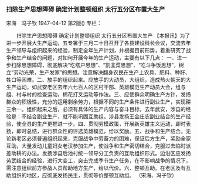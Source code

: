 ### 扫除生产思想障碍  确定计划整顿组织  太行五分区布置大生产
宋海　冯子钦
1947-04-12
第2版()
专栏：

　　扫除生产思想障碍
    确定计划整顿组织
    太行五分区布置大生产
    【本报讯】为了进一步开展大生产运动，五专署于三月二十日召开了各县建设科长会议，交流去年生产领导与组织起来的经验，制定全年生产计划，并根据目前形势，着重研究了战争和生产结合的问题，对如何开展今年的生产运动，主要有以下几点：
    一、进一步扫除思想障碍，彻底解决“圪塔户思想”、“割韭菜思想”、“吃斗争饭思想”，树立“劳动光荣，生产发家”的思想。注意解决翻身农民在生产上农具、肥料、种籽、牲口等困难。二、放手的组织起来。应放手的大动员，大组织，造成热火朝天的大生产运动，如武安老区去年六七百人的区村干部、英雄模范生产动员大会，组与组、村与村的检查运动，棉花打叉运动等作法。三、应使群众明确生产方针，发扬群众的积极性，充分的运用剩余劳力，根据不同的生产条件进行副业生产，实现耕三余一。组织起来之后，必须有具体的生产内容与奋斗目标，去年武安，涉县的经验是：不结合副业生产，就不能巩固互助组。涉县发扬王金庄农副业结合的生产经验，使全县的生产更推进一步。四、贯彻劳模政策，开展新英雄主义运动，即时表扬，即时总结，进行群众性的评选英雄模范，给以奖励。五、战争和生产结合。无论新老区必须普遍组织起来，克服战争中劳畜力的困难，保证后方生产，奖励全家互助，大量发动儿童妇女老汉参加生产，使战争和生产密切结合，克服过去临时派差助耕的办法。发扬涉县后池村统一领导分工负责的互助组织形式。边沿区应发扬劳武结合的经验，进行大变工，突击完成季节生产任务，在不影响战争的情况下，需注意组织前方参战人员帮助地方生产，给以代价。六、整顿互助。在老区及有互助组织的地区，应彻底发扬民主，贯彻等价整顿互助组。
              （宋海、冯子钦）
